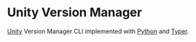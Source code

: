 # Unity Version Manager

[Unity](https://unity.com) Version Manager CLI implemented with [Python](https://www.python.org) and [Typer](https://typer.tiangolo.com).
